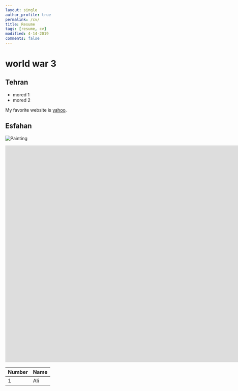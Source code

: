 ```yaml
---
layout: single
author_profile: true
permalink: /cv/
title: Resume
tags: [resume, cv]
modified: 4-14-2019
comments: false
---
```



# world war 3




## Tehran


- mored 1
- mored 2

My favorite website is [yahoo](http://www.yahoo.com).


## Esfahan


![Painting](https://maysagharehgozli.github.io/assets/images/photo.jpg)


<iframe width="1691" height="680" src="https://www.youtube.com/embed/LOTtWzX3Wp4" title="The STRANGE Reason He's The World's Best Climber" frameborder="0" allow="accelerometer; autoplay; clipboard-write; encrypted-media; gyroscope; picture-in-picture" allowfullscreen></iframe>


|  Number | Name |
|---------|------|
|1        | Ali  |
